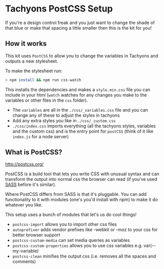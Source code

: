# Tachyons PostCSS Setup

If you're a design control freak and you just want to change the shade of that blue or make that spacing a little smaller then this is the kit for you!

## How it works

This kit uses `PostCSS` to allow you to change the variables in Tachyons and outputs a new stylesheet.

To make the stylesheet run:

```sh
> npm install && npm run css-watch
```

This installs the dependencies and makes a `style.min.css` file you can include in your html (`watch` watches for any changes you make to the variables or other files in the `css` folder).

+ The `variables` are all in the `./css/_variables.css` file and you can change any of these to adjust the styles in tachyons
+ Add any extra styles you like in `./css/_custom.css`
+ `./css/index.css` imports everything (all the tachyons styles, variables and the custom css) and is the entry point for `postCSS` (think of it like `index.js` for a node server)

## What is PostCSS?

http://postcss.org/

PostCSS is a build tool that lets you write CSS with unusual syntax and can transform the output into normal css the browser can read (if you've used [SASS](http://sass-lang.com/) before it's similar).

Where PostCSS differs from SASS is that it's pluggable. You can add functionality to it with modules (one's you'd install with npm) to make it do whatever you like.

This setup uses a bunch of modules that let's us do cool things!

+ `postcss-import` allows you to import other css files
+ `autoprefixer` adds vendor prefixes like -webkit or -moz to your css for better browser support
+ `postcss-custom-media` can set media queries as variables
+ `postcss-custom-properties` allows you to use css variables e.g. var(--my-variable)
+ `postcss-clean` minifies the output css (i.e. removes all the spaces and comments)
